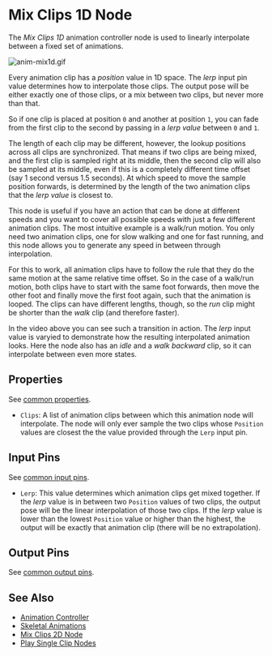 # Mix Clips 1D Node

The *Mix Clips 1D* animation controller node is used to linearly interpolate between a fixed set of animations.

![anim-mix1d.gif](./media/anim-mix1d.gif)

Every animation clip has a *position* value in 1D space. The *lerp* input pin value determines how to interpolate those clips. The output pose will be either exactly one of those clips, or a mix between two clips, but never more than that.

So if one clip is placed at position `0` and another at position `1`, you can fade from the first clip to the second by passing in a *lerp value* between `0` and `1`.

The length of each clip may be different, however, the lookup positions across all clips are synchronized. That means if two clips are being mixed, and the first clip is sampled right at its middle, then the second clip will also be sampled at its middle, even if this is a completely different time offset (say 1 second versus 1.5 seconds). At which speed to move the sample position forwards, is determined by the length of the two animation clips that the *lerp value* is closest to.

This node is useful if you have an action that can be done at different speeds and you want to cover all possible speeds with just a few different animation clips. The most intuitive example is a walk/run motion. You only need two animation clips, one for slow walking and one for fast running, and this node allows you to generate any speed in between through interpolation.

For this to work, all animation clips have to follow the rule that they do the same motion at the same relative time offset. So in the case of a walk/run motion, both clips have to start with the same foot forwards, then move the other foot and finally move the first foot again, such that the animation is looped. The clips can have different lengths, though, so the *run* clip might be shorter than the *walk* clip (and therefore faster).

In the video above you can see such a transition in action. The *lerp* input value is varyied to demonstrate how the resulting interpolated animation looks. Here the node also has an *idle* and a *walk backward* clip, so it can interpolate between even more states.

## Properties

See [common properties](anim-nodes-playclip.md#common-properties).

* `Clips`: A list of animation clips between which this animation node will interpolate. The node will only ever sample the two clips whose `Position` values are closest the the value provided through the `Lerp` input pin.

## Input Pins

See [common input pins](anim-nodes-playclip.md#common-input-pins).

* `Lerp`: This value determines which animation clips get mixed together. If the *lerp* value is in between two `Position` values of two clips, the output pose will be the linear interpolation of those two clips. If the *lerp* value is lower than the lowest `Position` value or higher than the highest, the output will be exactly that animation clip (there will be no extrapolation).

## Output Pins

See [common output pins](anim-nodes-playclip.md#common-output-pins).

## See Also


* [Animation Controller](Animation-Controller.md)
* [Skeletal Animations](Skeletal-Animation.md)
* [Mix Clips 2D Node](anim-nodes-mix2d.md)
* [Play Single Clip Nodes](anim-nodes-playclip.md)
